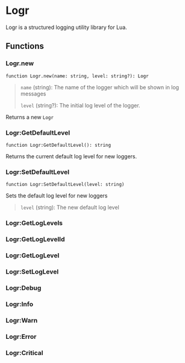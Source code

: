 # Logr
Logr is a structured logging utility library for Lua.

## Functions
### Logr.new
```luau
function Logr.new(name: string, level: string?): Logr
```
> `name` (string): The name of the logger which will be shown in log messages
> 
> `level` (string?): The initial log level of the logger.

Returns a new `Logr`

### Logr:GetDefaultLevel
```luau
function Logr:GetDefaultLevel(): string
```
Returns the current default log level for new loggers.

### Logr:SetDefaultLevel
```luau
function Logr:SetDefaultLevel(level: string)
```
Sets the default log level for new loggers
> `level` (string): The new default log level

### Logr:GetLogLevels

### Logr:GetLogLevelId

### Logr:GetLogLevel

### Logr:SetLogLevel

### Logr:Debug

### Logr:Info

### Logr:Warn

### Logr:Error

### Logr:Critical
